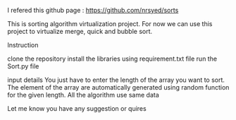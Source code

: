 I refered this github page : https://github.com/nrsyed/sorts

This is sorting algorithm virtualization project. For now we can use this project to virtualize merge, quick and bubble sort.

Instruction

clone the repository 
install the libraries using requirement.txt file
run the Sort.py file

input details
You just have to enter the length of the array you want to sort. The element of the array are automatically generated using random function for the given length. All the algorithm use same data

Let me know you have any suggestion or quires
